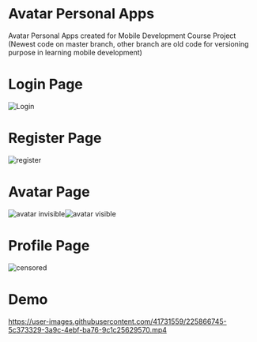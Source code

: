# Avatar Personal Apps
Avatar Personal Apps created for Mobile Development Course Project (Newest code on master branch, other branch are old code for versioning purpose in learning mobile development)
# Login Page
![Login](https://user-images.githubusercontent.com/41731559/224003222-8bdb72bb-80d3-46ff-8d21-9132850afd1e.PNG)
# Register Page
![register](https://user-images.githubusercontent.com/41731559/224003288-ac5c2d05-fa6a-411d-a94e-235374a818f0.PNG)
# Avatar Page
![avatar invisible](https://user-images.githubusercontent.com/41731559/224003348-e9c1a850-4f4c-46e9-974d-b9cdba531241.PNG)![avatar visible](https://user-images.githubusercontent.com/41731559/224003340-d1721899-378c-468d-9d9b-1b5c4d6e2f72.PNG)
# Profile Page
![censored](https://user-images.githubusercontent.com/41731559/224004092-b1f2ba6c-e6af-4f64-b7ad-67f15e292eb4.png)
# Demo
https://user-images.githubusercontent.com/41731559/225866745-5c373329-3a9c-4ebf-ba76-9c1c25629570.mp4
